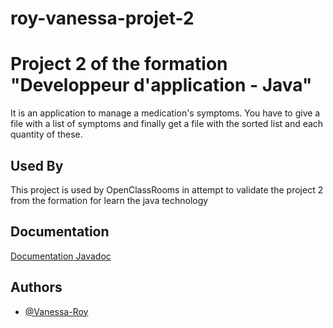 # roy-vanessa-projet-2

# Project 2 of the formation "Developpeur d'application - Java"

It is an application to manage a medication's symptoms.
You have to give a file with a list of symptoms and finally get a file with the sorted list and each quantity of these.


## Used By

This project is used by OpenClassRooms in attempt to validate the project 2 from the formation for learn the java technology

## Documentation

[Documentation Javadoc](https://roy-vanessa.hebfree.org/allclasses-frame.html)


## Authors

- [@Vanessa-Roy](https://www.github.com/Vanessa-Roy)

